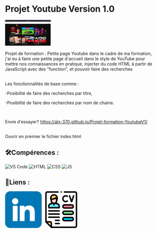 # Projet Youtube Version 1.0
<img src= "ProjetFormationYoutube.png" width="150"/>

<p>Projet de formation : Petite page Youtube
dans le cadre de ma formation, j'ai eu à faire une petite page d'accueil dans le style de YouTube pour mettre nos connaissances en pratique,
injecter du code HTML à partir de JavaScript avec des "function", et pouvoir faire des recherches<br><br>


  Les fonctionnalités de base comme :

  -Posibilité de faire des recherches par titre,

  -Posibilité de faire des recherches par nom de chaine.</p><br>


Envie d'essayer?
https://alx-370.github.io/Projet-formation-YoutubeV1/<br><br>



<p>Ouvrir en premier le fichier index.html</p>


## 🛠️Compérences :

![VS Code](https://img.shields.io/badge/-VS%20Code-007ACC?style=flat&logo=visual-studio-code&logoColor=white)
![HTML](https://img.shields.io/badge/-HTML-E34F26?style=flat&logo=html5&logoColor=white)
![CSS](https://img.shields.io/badge/-CSS-1572B6?style=flat&logo=css3&logoColor=white)
![JS](https://img.shields.io/badge/Javascript-blue?logo=javascript&logoColor=white)


## 🔗Liens :

<a href="https://www.linkedin.com/in/alexismoreau37/"><img width=120px src="linkedin.png"></a>
<a href="CVAlexisMoreauV3.2.pdf"><img width=120px src="IconeCV.png"></a>
